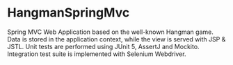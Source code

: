 # HangmanSpringMvc
Spring MVC Web Application based on the well-known Hangman game. Data is stored in the application context, while the view is served with JSP & JSTL.
Unit tests are performed using JUnit 5, AssertJ and Mockito. Integration test suite is implemented with Selenium Webdriver.

